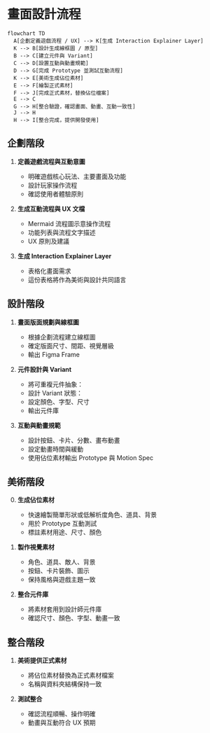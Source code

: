# 畫面設計流程

```mermaid
flowchart TD
  A[企劃定義遊戲流程 / UX] --> K[生成 Interaction Explainer Layer]
  K --> B[設計生成線框圖 / 原型]
  B --> C[建立元件與 Variant]
  C --> D[設置互動與動畫規範]
  D --> G[完成 Prototype 並測試互動流程]
  K --> E[美術生成佔位素材]
  E --> F[繪製正式素材]
  F --> J[完成正式素材，替換佔位檔案]
  E --> C
  G --> H[整合驗證，確認畫面、動畫、互動一致性]
  J --> H
  H --> I[整合完成，提供開發使用]
```

## 企劃階段

1. **定義遊戲流程與互動意圖**

    - 明確遊戲核心玩法、主要畫面及功能
    - 設計玩家操作流程
    - 確認使用者體驗原則

2. **生成互動流程與 UX 文檔**

    - Mermaid 流程圖示意操作流程
    - 功能列表與流程文字描述
    - UX 原則及建議

3. **生成 Interaction Explainer Layer**

   - 表格化畫面需求
   - 這份表格將作為美術與設計共同語言

## 設計階段

1. **畫面版面規劃與線框圖**

    - 根據企劃流程建立線框圖
    - 確定版面尺寸、間距、視覺層級
    - 輸出 Figma Frame

2. **元件設計與 Variant**

    - 將可重複元件抽象：
    - 設計 Variant 狀態：
    - 設定顏色、字型、尺寸
    - 輸出元件庫

3. **互動與動畫規範**

    - 設計按鈕、卡片、分數、畫布動畫
    - 設定動畫時間與緩動
    - 使用佔位素材輸出 Prototype 與 Motion Spec

## 美術階段

0. **生成佔位素材**

    - 快速繪製簡單形狀或低解析度角色、道具、背景
    - 用於 Prototype 互動測試
    - 標註素材用途、尺寸、顏色

1. **製作視覺素材**

    - 角色、道具、敵人、背景
    - 按鈕、卡片裝飾、圖示
    - 保持風格與遊戲主題一致

2. **整合元件庫**

    - 將素材套用到設計師元件庫
    - 確認尺寸、顏色、字型、動畫一致

## 整合階段

1. **美術提供正式素材**

   - 將佔位素材替換為正式素材檔案
   - 名稱與資料夾結構保持一致

2. **測試整合**

    - 確認流程順暢、操作明確
    - 動畫與互動符合 UX 預期
